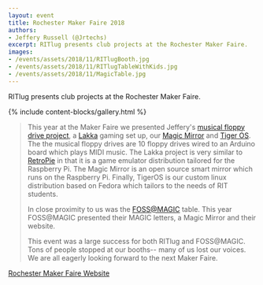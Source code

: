```yaml
---
layout: event
title: Rochester Maker Faire 2018
authors:
- Jeffery Russell (@Jrtechs)
excerpt: RITlug presents club projects at the Rochester Maker Faire.
images:
- /events/assets/2018/11/RITlugBooth.jpg
- /events/assets/2018/11/RITlugTableWithKids.jpg
- /events/assets/2018/11/MagicTable.jpg
---
```

RITlug presents club projects at the Rochester Maker Faire.

{% include content-blocks/gallery.html %}

> This year at the Maker Faire we presented Jeffery's [musical floppy drive project](https://jrtechs.net/hardware/2018-rochester-maker-faire), a [Lakka](https://www.raspberrypi.org/magpi/easy-retro-gaming-lakka/) gaming set up, our [Magic Mirror](https://github.com/MichMich/MagicMirror) and [Tiger OS](https://ritlug.com/tigeros).
> The the musical floppy drives are 10 floppy drives wired to an Arduino board which plays MIDI music. The Lakka project is very similar to [RetroPie](https://retropie.org.uk/) in that it is a game emulator distribution tailored for the Raspberry Pi.
> The Magic Mirror is an open source smart mirror which runs on the Raspberry Pi.
> Finally, TigerOS is our custom linux distribution based on Fedora which tailors to the needs of RIT students. 
>
> In close proximity to us was the [FOSS@MAGIC](https://fossrit.github.io/) table. This year FOSS@MAGIC presented their MAGIC letters, a Magic Mirror and their website.
>
> This event was a large success for both RITlug and FOSS@MAGIC. 
> Tons of people stopped at our booths-- many of us lost our voices.
> We are all eagerly looking forward to the next Maker Faire.  

<a href="https://rochester.makerfaire.com/" target="_blank" class="btn btn-primary d-block w-100">Rochester Maker Faire Website</a>
